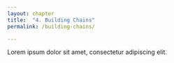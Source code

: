 ```yaml
---
layout: chapter
title:  "4. Building Chains"
permalink: /building-chains/

---
```

Lorem ipsum dolor sit amet, consectetur adipiscing elit. 
